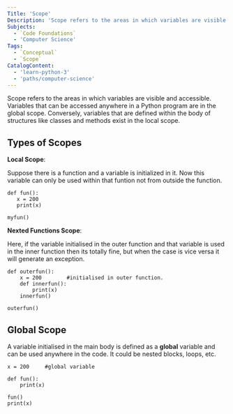 ```yaml
---
Title: 'Scope'
Description: 'Scope refers to the areas in which variables are visible and accessible.'
Subjects:
  - `Code Foundations`
  - 'Computer Science'
Tags:
  - `Conceptual`
  - `Scope`
CatalogContent:
  - 'learn-python-3'
  - 'paths/computer-science'
---
```


Scope refers to the areas in which variables are visible and accessible. Variables that can be accessed anywhere in a Python program are in the global scope. Conversely, variables that are defined within the body of structures like classes and methods exist in the local scope.

## Types of Scopes
 **Local Scope**: 
 
 Suppose there is a function and a variable is initialized in it. Now this variable can only be used within that funtion not from outside the function.

 ~~~
def fun():
    x = 200
    print(x)

myfun()
 ~~~

**Nexted Functions Scope**:

Here, if the variable initialised in the outer function and that variable is used in the inner function then its totally fine, but when the case is vice versa it will generate an exception.
```
def outerfun():
    x = 200        #initialised in outer function.
    def innerfun():
        print(x)
    innerfun()

outerfun()
```

## Global Scope

A variable initialised in the main body is defined as a **global** variable and can be used anywhere in the code. It could be nested blocks, loops, etc.
```
x = 200     #global variable

def fun():
    print(x)

fun()
print(x)
```